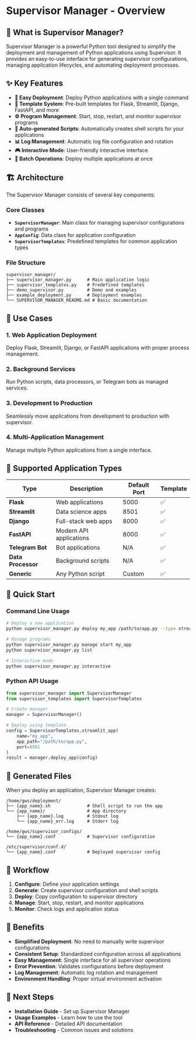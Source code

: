 # Supervisor Manager - Overview

## 🚀 What is Supervisor Manager?

Supervisor Manager is a powerful Python tool designed to simplify the deployment and management of Python applications using Supervisor. It provides an easy-to-use interface for generating supervisor configurations, managing application lifecycles, and automating deployment processes.

## ✨ Key Features

- **🎯 Easy Deployment**: Deploy Python applications with a single command
- **📝 Template System**: Pre-built templates for Flask, Streamlit, Django, FastAPI, and more
- **⚙️ Program Management**: Start, stop, restart, and monitor supervisor programs
- **🔧 Auto-generated Scripts**: Automatically creates shell scripts for your applications
- **📊 Log Management**: Automatic log file configuration and rotation
- **🎮 Interactive Mode**: User-friendly interactive interface
- **🔄 Batch Operations**: Deploy multiple applications at once

## 🏗️ Architecture

The Supervisor Manager consists of several key components:

### Core Classes

- **`SupervisorManager`**: Main class for managing supervisor configurations and programs
- **`AppConfig`**: Data class for application configuration
- **`SupervisorTemplates`**: Predefined templates for common application types

### File Structure

```
supervisor_manager/
├── supervisor_manager.py      # Main application logic
├── supervisor_templates.py    # Predefined templates
├── demo_supervisor.py         # Demo and examples
├── example_deployment.py      # Deployment examples
└── SUPERVISOR_MANAGER_README.md # Basic documentation
```

## 🎯 Use Cases

### 1. Web Application Deployment
Deploy Flask, Streamlit, Django, or FastAPI applications with proper process management.

### 2. Background Services
Run Python scripts, data processors, or Telegram bots as managed services.

### 3. Development to Production
Seamlessly move applications from development to production with supervisor.

### 4. Multi-Application Management
Manage multiple Python applications from a single interface.

## 🔧 Supported Application Types

| Type | Description | Default Port | Template |
|------|-------------|--------------|----------|
| **Flask** | Web applications | 5000 | ✅ |
| **Streamlit** | Data science apps | 8501 | ✅ |
| **Django** | Full-stack web apps | 8000 | ✅ |
| **FastAPI** | Modern API applications | 8000 | ✅ |
| **Telegram Bot** | Bot applications | N/A | ✅ |
| **Data Processor** | Background scripts | N/A | ✅ |
| **Generic** | Any Python script | Custom | ✅ |

## 🚀 Quick Start

### Command Line Usage
```bash
# Deploy a new application
python supervisor_manager.py deploy my_app /path/to/app.py --type streamlit --port 8501

# Manage programs
python supervisor_manager.py manage start my_app
python supervisor_manager.py list

# Interactive mode
python supervisor_manager.py interactive
```

### Python API Usage
```python
from supervisor_manager import SupervisorManager
from supervisor_templates import SupervisorTemplates

# Create manager
manager = SupervisorManager()

# Deploy using template
config = SupervisorTemplates.streamlit_app(
    name="my_app",
    app_path="/path/to/app.py",
    port=8501
)
result = manager.deploy_app(config)
```

## 📁 Generated Files

When you deploy an application, Supervisor Manager creates:

```
/home/gws/deployment/
├── {app_name}.sh              # Shell script to run the app
└── {app_name}/                # App directory
    ├── {app_name}.log         # Stdout log
    └── {app_name}_err.log     # Stderr log

/home/gws/supervisor_configs/
└── {app_name}.conf            # Supervisor configuration

/etc/supervisor/conf.d/
└── {app_name}.conf            # Deployed supervisor config
```

## 🔄 Workflow

1. **Configure**: Define your application settings
2. **Generate**: Create supervisor configuration and shell scripts
3. **Deploy**: Copy configuration to supervisor directory
4. **Manage**: Start, stop, restart, and monitor applications
5. **Monitor**: Check logs and application status

## 🎯 Benefits

- **Simplified Deployment**: No need to manually write supervisor configurations
- **Consistent Setup**: Standardized configuration across all applications
- **Easy Management**: Single interface for all supervisor operations
- **Error Prevention**: Validates configurations before deployment
- **Log Management**: Automatic log rotation and management
- **Environment Handling**: Proper virtual environment activation

## 🔗 Next Steps

- **Installation Guide** - Set up Supervisor Manager
- **Usage Examples** - Learn how to use the tool
- **API Reference** - Detailed API documentation
- **Troubleshooting** - Common issues and solutions

